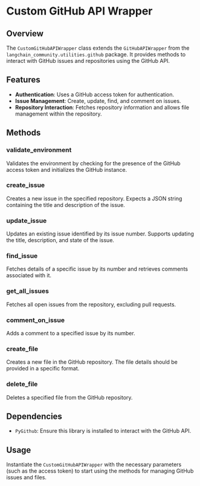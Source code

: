 # Custom GitHub API Wrapper

## Overview
The `CustomGitHubAPIWrapper` class extends the `GitHubAPIWrapper` from the `langchain_community.utilities.github` package. It provides methods to interact with GitHub issues and repositories using the GitHub API.

## Features
- **Authentication**: Uses a GitHub access token for authentication.
- **Issue Management**: Create, update, find, and comment on issues.
- **Repository Interaction**: Fetches repository information and allows file management within the repository.

## Methods

### validate_environment
Validates the environment by checking for the presence of the GitHub access token and initializes the GitHub instance.

### create_issue
Creates a new issue in the specified repository. Expects a JSON string containing the title and description of the issue.

### update_issue
Updates an existing issue identified by its issue number. Supports updating the title, description, and state of the issue.

### find_issue
Fetches details of a specific issue by its number and retrieves comments associated with it.

### get_all_issues
Fetches all open issues from the repository, excluding pull requests.

### comment_on_issue
Adds a comment to a specified issue by its number.

### create_file
Creates a new file in the GitHub repository. The file details should be provided in a specific format.

### delete_file
Deletes a specified file from the GitHub repository.

## Dependencies
- `PyGithub`: Ensure this library is installed to interact with the GitHub API.

## Usage
Instantiate the `CustomGitHubAPIWrapper` with the necessary parameters (such as the access token) to start using the methods for managing GitHub issues and files.